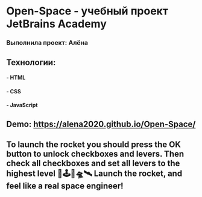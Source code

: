 # Open-Space - yчебный проект JetBrains Academy
### Выполнила проект: Алёна

## Технологии:
#### - HTML
#### - CSS 
#### - JavaScript

## Demo: https://alena2020.github.io/Open-Space/

##  To launch the rocket you should press the OK button to unlock checkboxes and levers. Then check all checkboxes and set all levers to the highest level  🌌🕹🚀🛸🛰 Launch the rocket, and feel like a real space engineer!
